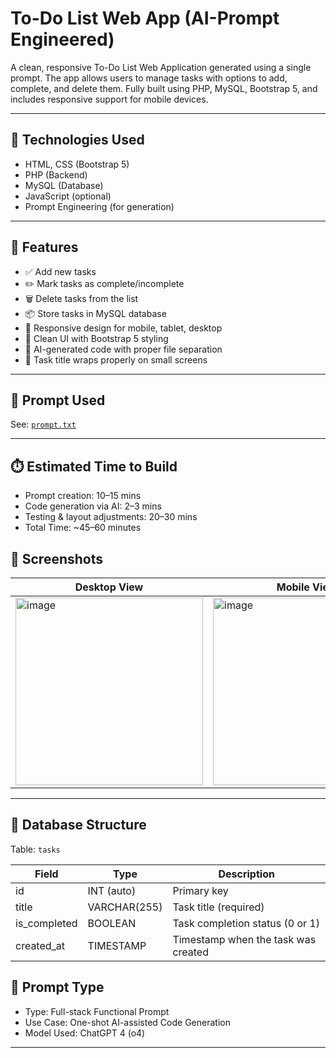 #  To-Do List Web App (AI-Prompt Engineered)


A clean, responsive To-Do List Web Application generated using a single prompt. The app allows users to manage tasks with options to add, complete, and delete them. Fully built using PHP, MySQL, Bootstrap 5, and includes responsive support for mobile devices.

---

## 🔧 Technologies Used

- HTML, CSS (Bootstrap 5)
- PHP (Backend)
- MySQL (Database)
- JavaScript (optional)
- Prompt Engineering (for generation)

---

## 🧪 Features

- ✅ Add new tasks
- ✏️ Mark tasks as complete/incomplete
- 🗑️ Delete tasks from the list
- 📦 Store tasks in MySQL database
- 📱 Responsive design for mobile, tablet, desktop
- 🧼 Clean UI with Bootstrap 5 styling
- 🧠 AI-generated code with proper file separation
- 🎯 Task title wraps properly on small screens

---

## 🧠 Prompt Used

See: [`prompt.txt`](./prompt.txt)

---

## ⏱️ Estimated Time to Build

- Prompt creation: 10–15 mins  
- Code generation via AI: 2–3 mins  
- Testing & layout adjustments: 20–30 mins  
- Total Time: ~45–60 minutes


## 📸 Screenshots

| Desktop View                                                                                                           | Mobile View                                                                                                          |
|------------------------------------------------------------------------------------------------------------------------|----------------------------------------------------------------------------------------------------------------------|
| <img width="300" height="300" alt="image" src="https://github.com/user-attachments/assets/c1b4a8b4-8ae7-4bcb-bdae-cf6450316af9" /> |<img width="300" height="300" alt="image" src="https://github.com/user-attachments/assets/a9274878-2990-43e1-a063-943724e84667" />

---

## 📂 Database Structure

Table: `tasks`

| Field        | Type           | Description                         |
|--------------|----------------|-------------------------------------|
| id           | INT (auto)     | Primary key                         |
| title        | VARCHAR(255)   | Task title (required)               |
| is_completed | BOOLEAN         | Task completion status (0 or 1)     |
| created_at   | TIMESTAMP       | Timestamp when the task was created |



## 🧠 Prompt Type

- Type: Full-stack Functional Prompt  
- Use Case: One-shot AI-assisted Code Generation  
- Model Used: ChatGPT 4 (o4)

---
